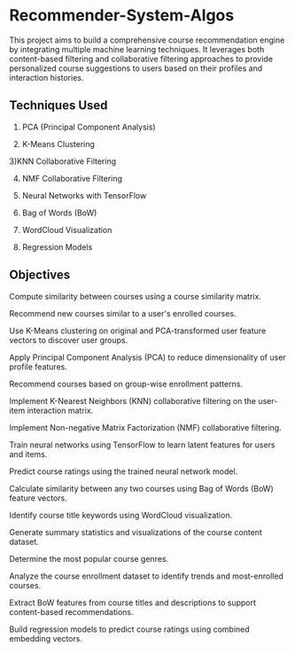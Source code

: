 # Recommender-System-Algos
This project aims to build a comprehensive course recommendation engine by integrating multiple machine learning techniques. It leverages both content-based filtering and collaborative filtering approaches to provide personalized course suggestions to users based on their profiles and interaction histories.



## Techniques Used
1) PCA (Principal Component Analysis)

2) K-Means Clustering

3)KNN Collaborative Filtering

4) NMF Collaborative Filtering

5) Neural Networks with TensorFlow

6) Bag of Words (BoW)

7) WordCloud Visualization

8) Regression Models


## Objectives
Compute similarity between courses using a course similarity matrix.

Recommend new courses similar to a user's enrolled courses.

Use K-Means clustering on original and PCA-transformed user feature vectors to discover user groups.

Apply Principal Component Analysis (PCA) to reduce dimensionality of user profile features.

Recommend courses based on group-wise enrollment patterns.

Implement K-Nearest Neighbors (KNN) collaborative filtering on the user-item interaction matrix.

Implement Non-negative Matrix Factorization (NMF) collaborative filtering.

Train neural networks using TensorFlow to learn latent features for users and items.

Predict course ratings using the trained neural network model.

Calculate similarity between any two courses using Bag of Words (BoW) feature vectors.

Identify course title keywords using WordCloud visualization.

Generate summary statistics and visualizations of the course content dataset.

Determine the most popular course genres.

Analyze the course enrollment dataset to identify trends and most-enrolled courses.

Extract BoW features from course titles and descriptions to support content-based recommendations.

Build regression models to predict course ratings using combined embedding vectors.
